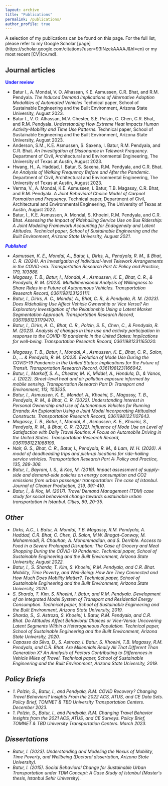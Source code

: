 ```yaml
---
layout: archive
title: "Publications"
permalink: /publications/
author_profile: true
---
```

<link rel="stylesheet" href="https://cdn.jsdelivr.net/npm/bootstrap-icons@1.7.2/font/bootstrap-icons.css">    
A selection of my publications can be found on this page. For the full list, please refer to my Google Scholar [page](https://scholar.google.com/citations?user=93INzekAAAAJ&hl=en) or my most recent [CV](cv.md).

## Journal articles
<strong style="color:#0000ff">Under review</strong>
- <span style="font-size:14px">Batur I., A. Mondal, V. O. Alhassan, K.E. Asmussen, C.R. Bhat, and R.M. Pendyala. <i> The Induced Demand Implications of Alternative Adoption Modalities of Automated Vehicles </i> Technical paper, School of Sustainable Engineering and the Built Environment, Arizona State University, August 2023. <button tclass="btn btn-link" style="border:0px; background-color: transparent" onclick=" window.open('', '_blank'); return false;"><span class="bi bi-link-45deg" style="font-size: 1.2rem; -webkit-text-stroke-width: 1px"></span></button> <button tclass="btn btn-link" style="border:0px; background-color: transparent" onclick="window.location.href='/files/papers/batur_et_al_av_induced_demand.pdf';"><span class="bi bi-file-earmark-pdf" style="font-size: 1rem; -webkit-text-stroke-width: 1px"></span></button> </span>
- <span style="font-size:14px">Batur I., V. O. Alhassan, M.V. Chester, S.E. Polzin, C. Chen, C.R. Bhat, and R.M. Pendyala. <i> Understanding How Extreme Heat Impacts Human Activity-Mobility and Time Use Patterns. </i> Technical paper, School of Sustainable Engineering and the Built Environment, Arizona State University, August 2023. <button tclass="btn btn-link" style="border:0px; background-color: transparent" onclick=" window.open('', '_blank'); return false;"><span class="bi bi-link-45deg" style="font-size: 1.2rem; -webkit-text-stroke-width: 1px"></span></button> <button tclass="btn btn-link" style="border:0px; background-color: transparent" onclick="window.location.href='/files/papers/batur_et_al_atus_extreme_heat.pdf';"><span class="bi bi-file-earmark-pdf" style="font-size: 1rem; -webkit-text-stroke-width: 1px"></span></button> </span>
- <span style="font-size:14px">Anderson, S.M., K.E. Asmussen, S. Saxena, I. Batur, R.M. Pendyala, and C.R. Bhat. <i> An Investigation of Dissonance in Telework Frequency. </i> Department of Civil, Architectural and Environmental Engineering, The University of Texas at Austin, August 2023. <button tclass="btn btn-link" style="border:0px; background-color: transparent" onclick=" window.open('https://www.caee.utexas.edu/prof/bhat/ABSTRACTS/Dissonance.pdf', '_blank'); return false;"><span class="bi bi-link-45deg" style="font-size: 1.2rem; -webkit-text-stroke-width: 1px"></span></button> <button tclass="btn btn-link" style="border:0px; background-color: transparent" onclick="window.location.href='/files/papers/anderson_telework_dissonance.pdf';"><span class="bi bi-file-earmark-pdf" style="font-size: 1rem; -webkit-text-stroke-width: 1px"></span></button> </span>
- <span style="font-size:14px">Hwang, H., A. Haddad, I. Batur, S. Saxena, R.M. Pendyala, and C.R. Bhat. <i> An Analysis of Walking Frequency Before and After the Pandemic. </i> Department of Civil, Architectural and Environmental Engineering, The University of Texas at Austin, August 2023. <button tclass="btn btn-link" style="border:0px; background-color: transparent" onclick=" window.open('https://www.caee.utexas.edu/prof/bhat/ABSTRACTS/WalkingFrequency.pdf', '_blank'); return false;"><span class="bi bi-link-45deg" style="font-size: 1.2rem; -webkit-text-stroke-width: 1px"></span></button> <button tclass="btn btn-link" style="border:0px; background-color: transparent" onclick="window.location.href='/files/papers/hwang_et_al_walk_freq_covid.pdf';"><span class="bi bi-file-earmark-pdf" style="font-size: 1rem; -webkit-text-stroke-width: 1px"></span></button> </span>
- <span style="font-size:14px">Verma, V., A. Mondal, K.E. Asmussen, I. Batur, T.B. Magassy, C.R. Bhat, and R.M. Pendyala. <i> A Joint Behavioral Choice Model of Carpool Formation and Frequency. </i>Technical paper, Department of Civil, Architectural and Environmental Engineering, The University of Texas at Austin, August 2022. <button tclass="btn btn-link" style="border:0px; background-color: transparent" onclick=" window.open('https://www.caee.utexas.edu/prof/bhat/ABSTRACTS/CarpoolFormationChoices.pdf8', '_blank'); return false;"><span class="bi bi-link-45deg" style="font-size: 1.2rem; -webkit-text-stroke-width: 1px"></span></button> <button tclass="btn btn-link" style="border:0px; background-color: transparent" onclick="window.location.href='/files/papers/verma_et_al_carpool_formation_choices.pdf';"><span class="bi bi-file-earmark-pdf" style="font-size: 1rem; -webkit-text-stroke-width: 1px"></span></button> </span>
- <span style="font-size:14px">Batur, I., K.E. Asmussen, A. Mondal, S. Khoeini, R.M. Pendyala, and C.R. Bhat.<i> Assessing the Impact of Ridehailing Service Use on Bus Ridership: A Joint Modeling Framework Accounting for Endogeneity and Latent Attitudes. Technical paper, School of Sustainable Engineering and the Built Environment, Arizona State University, August 2021. <button tclass="btn btn-link" style="border:0px; background-color: transparent" onclick=" window.open('', '_blank'); return false;"><span class="bi bi-link-45deg" style="font-size: 1.2rem; -webkit-text-stroke-width: 1px"></span></button> <button tclass="btn btn-link" style="border:0px; background-color: transparent" onclick="window.location.href='/files/papers/batur_et_al_ridehailing_bus_use.pdf';"><span class="bi bi-file-earmark-pdf" style="font-size: 1rem; -webkit-text-stroke-width: 1px"></span></button>

<strong style="color:#0000ff">Published</strong>
- <span style="font-size:14px"> Asmussen, K. E., Mondal, A., Batur, I., Dirks, A., Pendyala, R. M., & Bhat, C. R. (2024). An Investigation of Individual-level Telework Arrangements in the COVID-era. <i> Transportation Research Part A: Policy and Practice, 179, 103888. </i> <button tclass="btn btn-link" style="border:0px; background-color: transparent" onclick=" window.open('https://doi.org/10.1016/j.tra.2023.103888', '_blank'); return false;"><span class="bi bi-link-45deg" style="font-size: 1.2rem; -webkit-text-stroke-width: 1px"></span></button> <button tclass="btn btn-link" style="border:0px; background-color: transparent" onclick="window.location.href='/files/papers/asmussen_et_al_covid_work_location.pdf';"><span class="bi bi-file-earmark-pdf" style="font-size: 1rem; -webkit-text-stroke-width: 1px"></span></button> </span>
- <span style="font-size:14px"> Magassy, T. B., Batur, I., Mondal, A., Asmussen, K. E., Bhat, C. R., & Pendyala, R. M. (2023). Multidimensional Analysis of Willingness to Share Rides in a Future of Autonomous Vehicles. <i> Transportation Research Record, 03611981231201111. </i> <button tclass="btn btn-link" style="border:0px; background-color: transparent" onclick=" window.open('https://doi.org/10.1177/03611981231201111', '_blank'); return false;"><span class="bi bi-link-45deg" style="font-size: 1.2rem; -webkit-text-stroke-width: 1px"></span></button> <button tclass="btn btn-link" style="border:0px; background-color: transparent" onclick="window.location.href='/files/papers/magassy_et_al_av_sharing.pdf';"><span class="bi bi-file-earmark-pdf" style="font-size: 1rem; -webkit-text-stroke-width: 1px"></span></button> </span>
- <span style="font-size:14px"> Batur, I., Dirks, A. C., Mondal, A., Bhat, C. R., & Pendyala, R. M. (2023). Does Ridehailing Use Affect Vehicle Ownership or Vice Versa? An Exploratory Investigation of the Relationship Using a Latent Market Segmentation Approach. <i> Transportation Research Record, 03611981231179470.  </i> <button tclass="btn btn-link" style="border:0px; background-color: transparent" onclick=" window.open('https://doi.org/10.1177/03611981231179470', '_blank'); return false;"><span class="bi bi-link-45deg" style="font-size: 1.2rem; -webkit-text-stroke-width: 1px"></span></button> <button tclass="btn btn-link" style="border:0px; background-color: transparent" onclick="window.location.href='/files/papers/batur_et_al_ridehailing_veh_availability.pdf';"><span class="bi bi-file-earmark-pdf" style="font-size: 1rem; -webkit-text-stroke-width: 1px"></span></button> </span>
- <span style="font-size:14px"> Batur, I., Dirks, A. C., Bhat, C. R., Polzin, S. E., Chen, C., & Pendyala, R. M. (2023). Analysis of changes in time use and activity participation in response to the COVID-19 pandemic in the United States: Implications for well-being. <i> Transportation Research Record, 03611981231165020.  </i> <button tclass="btn btn-link" style="border:0px; background-color: transparent" onclick=" window.open('https://doi.org/10.1177/03611981231165020', '_blank'); return false;"><span class="bi bi-link-45deg" style="font-size: 1.2rem; -webkit-text-stroke-width: 1px"></span></button> <button tclass="btn btn-link" style="border:0px; background-color: transparent" onclick="window.location.href='/files/papers/batur_et_al_covid_time_use_wellbeing.pdf';"><span class="bi bi-file-earmark-pdf" style="font-size: 1rem; -webkit-text-stroke-width: 1px"></span></button> </span>
- <span style="font-size:14px"> Magassy, T. B., Batur, I., Mondal, A., Asmussen, K. E., Bhat, C. R., Salon, D., ... & Pendyala, R. M. (2023). Evolution of Mode Use During the COVID-19 Pandemic in the United States: Implications for the Future of Transit. <i> Transportation Research Record, 03611981231166942.  </i> <button tclass="btn btn-link" style="border:0px; background-color: transparent" onclick=" window.open('https://doi.org/10.1177/03611981231166942', '_blank'); return false;"><span class="bi bi-link-45deg" style="font-size: 1.2rem; -webkit-text-stroke-width: 1px"></span></button> <button tclass="btn btn-link" style="border:0px; background-color: transparent" onclick="window.location.href='/files/papers/magassy_et_al_transit_evolution_covid.pdf';"><span class="bi bi-file-earmark-pdf" style="font-size: 1rem; -webkit-text-stroke-width: 1px"></span></button> </span>
- <span style="font-size:14px"> Batur, I., Markolf, S. A., Chester, M. V., Middel, A., Hondula, D., & Vanos, J. (2022). Street-level heat and air pollution exposure informed by mobile sensing. <i> Transportation Research Part D: Transport and Environment, 113, 103535. </i> <button tclass="btn btn-link" style="border:0px; background-color: transparent" onclick=" window.open('https://doi.org/10.1016/j.trd.2022.103535', '_blank'); return false;"><span class="bi bi-link-45deg" style="font-size: 1.2rem; -webkit-text-stroke-width: 1px"></span></button> <button tclass="btn btn-link" style="border:0px; background-color: transparent" onclick="window.location.href='/files/papers/batur_et_al_zimin_project.pdf';"><span class="bi bi-file-earmark-pdf" style="font-size: 1rem; -webkit-text-stroke-width: 1px"></span></button> </span>
- <span style="font-size:14px"> Batur, I., Asmussen, K. E., Mondal, A., Khoeini, S., Magassy, T. B., Pendyala, R. M., & Bhat, C. R. (2022). Understanding Interest in Personal Ownership and Use of Autonomous Vehicles for Running Errands: An Exploration Using a Joint Model Incorporating Attitudinal Constructs. <i> Transportation Research Record, 03611981221107643. </i> <button tclass="btn btn-link" style="border:0px; background-color: transparent" onclick=" window.open('https://doi.org/10.1177/03611981221107643', '_blank'); return false;"><span class="bi bi-link-45deg" style="font-size: 1.2rem; -webkit-text-stroke-width: 1px"></span></button> <button tclass="btn btn-link" style="border:0px; background-color: transparent" onclick="window.location.href='/files/papers/batur_et_al_running_errands.pdf';"><span class="bi bi-file-earmark-pdf" style="font-size: 1rem; -webkit-text-stroke-width: 1px"></span></button> </span>
- <span style="font-size:14px"> Magassy, T. B., Batur, I., Mondal, A., Asmussen, K. E., Khoeini, S., Pendyala, R. M., & Bhat, C. R. (2022). Influence of Mode Use on Level of Satisfaction with Daily Travel Routine: A Focus on Automobile Driving in the United States. <i> Transportation Research Record, 03611981221088199. </i> <button tclass="btn btn-link" style="border:0px; background-color: transparent" onclick="window.open('https://doi.org/10.1177/03611981221088199', '_blank'); return false;"><span class="bi bi-link-45deg" style="font-size: 1.2rem; -webkit-text-stroke-width: 1px"></span></button> <button tclass="btn btn-link" style="border:0px; background-color: transparent" onclick="window.location.href='/files/papers/magassy_et_al_travel_satisfaction.pdf';"><span class="bi bi-file-earmark-pdf" style="font-size: 1rem; -webkit-text-stroke-width: 1px"></span></button> </span>
- <span style="font-size:14px"> Nair, G. S., Bhat, C. R., Batur, I., Pendyala, R. M., & Lam, W. H. (2020). A model of deadheading trips and pick-up locations for ride-hailing service vehicles. <i> Transportation Research Part A: Policy and Practice, 135, 289-308. </i> <button tclass="btn btn-link" style="border:0px; background-color: transparent" onclick=" window.open('https://doi.org/10.1016/j.tra.2020.03.015', '_blank'); return false;" ><span class="bi bi-link-45deg" style="font-size: 1.2rem; -webkit-text-stroke-width: 1px"></span>
- <span style="font-size:14px"> Batur, I., Bayram, I. S., & Koc, M. (2019). Impact assessment of supply-side and demand-side policies on energy consumption and CO2 emissions from urban passenger transportation: The case of Istanbul. <i> Journal of Cleaner Production, 219, 391-410. </i> <button tclass="btn btn-link" style="border:0px; background-color: transparent" onclick=" window.open('https://doi.org/10.1016/j.jclepro.2019.02.064', '_blank'); return false;"><span class="bi bi-link-45deg" style="font-size: 1.2rem; -webkit-text-stroke-width: 1px"></span>
- <span style="font-size:14px"> Batur, İ., & Koç, M. (2017). Travel Demand Management (TDM) case study for social behavioral change towards sustainable urban transportation in Istanbul. <i> Cities, 69, 20-35. </i> <button tclass="btn btn-link" style="border:0px; background-color: transparent" onclick=" window.open('https://doi.org/10.1016/j.cities.2017.05.017', '_blank'); return false;"><span class="bi bi-link-45deg" style="font-size: 1.2rem; -webkit-text-stroke-width: 1px"></span>

## Other
- <span style="font-size:14px">Dirks, A.C., I. Batur, A. Mondal, T.B. Magassy, R.M. Pendyala, A. Haddad, C.R. Bhat, C. Chen, D. Salon, M.W. Bhagat-Conway, M. Mohammadi, R. Chauhan, A. Mohammadian, and S. Derrible. <i> Access to Food in a Severe Prolonged Disruption: The Case of Grocery and Meal Shopping During the COVID-19 Pandemic.</i> Technical paper, School of Sustainable Engineering and the Built Environment, Arizona State University, August 2022. <button tclass="btn btn-link" style="border:0px; background-color: transparent" onclick="window.location.href='/files/papers/dirks_et_al_covid_risk_perception.pdf';"><span class="bi bi-file-earmark-pdf" style="font-size: 1rem; -webkit-text-stroke-width: 1px"></span></button> </span>
- <span style="font-size:14px"> Batur, I., S. Sharda, T. Kim, S. Khoeini, R.M. Pendyala, and C.R. Bhat. <i>Mobility, Time Poverty, and Well-Being: How Are They Connected and How Much Does Mobility Matter?.</i> Technical paper, School of Sustainable Engineering and the Built Environment, Arizona State University, 2020.<button tclass="btn btn-link" style="border:0px; background-color: transparent" onclick=" window.open('/files/papers/batur_et_al_zero_trip_making_time_poverty_wellbeing.pdf', '_blank'); return false;"><span class="bi bi-file-earmark-pdf" style="font-size: 1rem; -webkit-text-stroke-width: 1px"></span></button> </span>
- <span style="font-size:14px"> S. Sharda, T. Kim, S. Khoeini, I. Batur, and R.M. Pendyala. <i> Development of an Integrated Model System of Transport and Residential Energy Consumption. </i> Technical paper, School of Sustainable Engineering and the Built Environment, Arizona State University, 2019.<button tclass="btn btn-link" style="border:0px; background-color: transparent" onclick=" window.open('/files/papers/shivam_et_al_energy.pdf', '_blank'); return false;"><span class="bi bi-file-earmark-pdf" style="font-size: 1rem; -webkit-text-stroke-width: 1px"></span></button> </span>
- <span style="font-size:14px"> Sharda, S., S. Astroza, S. Khoeini, I. Batur, R.M. Pendyala, and C.R. Bhat. <i> Do Attitudes Affect Behavioral Choices or Vice-Versa: Uncovering Latent Segments Within a Heterogeneous Population.</i> Technical paper, School of Sustainable Engineering and the Built Environment, Arizona State University, 2020.<button tclass="btn btn-link" style="border:0px; background-color: transparent" onclick=" window.open('https://www.caee.utexas.edu/prof/bhat/ABSTRACTS/AttitudesBehavior_Latent_Seg.pdf', '_blank'); return false;"><span class="bi bi-file-earmark-pdf" style="font-size: 1rem; -webkit-text-stroke-width: 1px"></span></button> </span>
- <span style="font-size:14px"> Capasso da Silva, D., S. Astroza, I. Batur, S. Khoeini, T.B. Magassy, R.M. Pendyala, and C.R. Bhat. <i> Are Millennials Really All That Different Than Generation X? An Analysis of Factors Contributing to Differences in Vehicle Miles of Travel.</i> Technical paper, School of Sustainable Engineering and the Built Environment, Arizona State University, 2019.<button tclass="btn btn-link" style="border:0px; background-color: transparent" onclick=" window.open('https://www.caee.utexas.edu/prof/bhat/ABSTRACTS/MillennialsDifferent.pdf', '_blank'); return false;"><span class="bi bi-file-earmark-pdf" style="font-size: 1rem; -webkit-text-stroke-width: 1px"></span></button> </span>

## Policy Briefs
- <span style="font-size:14px">1.	Polzin, S., Batur, I., and Pendyala, R.M. <i> COVID Recovery? Changing Travel Behaviors? Insights From the 2022 ACS, ATUS, and CE Data Sets. </i> Policy Brief, TOMNET & TBD University Transportation Centers. December 2023. <button tclass="btn btn-link" style="border:0px; background-color: transparent" onclick=" window.open('https://tomnet-utc.engineering.asu.edu/wp-content/uploads/sites/5/2023/12/COVID-Recovery-TOMNET-TBD-Brief.pdf', '_blank'); return false;"><span class="bi bi-link-45deg" style="font-size: 1.2rem; -webkit-text-stroke-width: 1px"></span>
- <span style="font-size:14px">1.	Polzin, S., Batur, I., and Pendyala, R.M. <i> Changing Travel Behavior Insights from the 2021 ACS, ATUS, and CE Surveys. </i> Policy Brief, TOMNET & TBD University Transportation Centers. March 2023. <button tclass="btn btn-link" style="border:0px; background-color: transparent" onclick=" window.open('https://tomnet-utc.engineering.asu.edu/wp-content/uploads/sites/5/2023/03/Changing-Travel-Behavior-Insights-From-the-2021-ACS-ATUS-and-CE-Surveys.pdf', '_blank'); return false;"><span class="bi bi-link-45deg" style="font-size: 1.2rem; -webkit-text-stroke-width: 1px"></span>

## Dissertations
- <span style="font-size:14px">Batur, I. (2023). <i> Understanding and Modeling the Nexus of Mobility, Time Poverty, and Wellbeing (Doctoral dissertation, Arizona State University). </i> <button tclass="btn btn-link" style="border:0px; background-color: transparent" onclick="window.location.href='/files/papers/batur_phd_dissertation.pdf';"><span class="bi bi-file-earmark-pdf" style="font-size: 1rem; -webkit-text-stroke-width: 1px"></span></button> </span>
- <span style="font-size:14px">Batur, I. (2015). <i> Social Behavioral Change for Sustainable Urban Transportation under TDM Concept: A Case Study of Istanbul (Master's thesis, Istanbul Sehir University). </i> 
